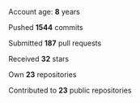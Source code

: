 Account age: **8** years

Pushed **1544** commits

Submitted **187** pull requests

Received **32** stars

Own **23** repositories

Contributed to **23** public repositories
